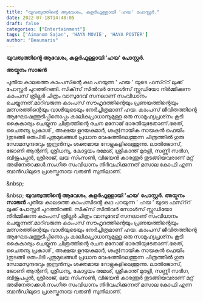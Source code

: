 ```yaml
---
title: "യുവത്വത്തിന്റെ ആവേശം, കളർഫുള്ളായി 'ഹയ' പോസ്റ്റർ."
date: 2022-07-18T14:48:05
draft: false
categories: ["Entertainment"]
tags: ['Aimanom Sajan', 'HAYA MOVIE', 'HAYA POSTER']
author: "Beaumaris"
---
```


<strong>യുവത്വത്തിന്റെ ആവേശം, കളർഫുള്ളായി 'ഹയ' പോസ്റ്റർ.</strong>

<strong>അയ്മനം സാജൻ</strong>

പുതിയ കാലത്തെ കാംപസിന്റെ കഥ പറയുന്ന ' ഹയ ' യുടെ ഫസ്‌റ്‌റ് ലുക്ക് പോസ്റ്റര്‍ പുറത്തിറങ്ങി. സിക്‌സ് സില്‍വര്‍ സോള്‍സ് സ്റ്റുഡിയോ നിര്‍മ്മിക്കുന്ന കാംപസ് ത്രില്ലര്‍ ചിത്രം വാസുദേവ് സനലാണ് സംവിധാനം ചെയ്യുന്നത്.മാറിവരുന്ന കാംപസ് സൗഹൃദത്തിന്റെയും പ്രണയത്തിന്റെയും മത്സരത്തിന്റെയും വാശിയുടെയും നേര്‍ച്ചിത്രമാണ് ഹയ. കാംപസ് ജീവിതത്തിന്റെ ആഘോഷത്തുടിപ്പിനൊപ്പം കാലികപ്രാധാന്യമുള്ള ഒരു സാമൂഹ്യപ്രശ്‌നം കൂടി കൈകാര്യം ചെയ്യുന്ന ചിത്രത്തിന്റെ രചന മനോജ് ഭാരതിയുടേതാണ്.ഭരത്, ചൈതന്യ പ്രകാശ് , അക്ഷയ ഉദയകുമാർ, ശംഭു(നായിക നായകൻ ഫെയിം )തുടങ്ങി ഒരുപിടി പുതുമുഖങ്ങള്‍ പ്രധാന വേഷത്തിലെത്തുന്ന ചിത്രത്തിൽ ഗുരു സോമസുന്ദരവും ഇന്ദ്രന്‍സും ശക്തമായ റോളുകളിലെത്തുന്നു. ലാല്‍ജോസ്, ജോണി ആന്റണി, ശ്രീധന്യ, കോട്ടയം രമേശ്, ശ്രീകാന്ത് മുരളി, സണ്ണി സരിഗ, ബിജുപപ്പന്‍, ശ്രീരാജ്, ലയ സിംസണ്‍, വിജയന്‍ കാരന്തൂര്‍ തുടങ്ങിയവരാണ് മറ്റ് അഭിനേതാക്കള്‍.സംഗീത സംവിധാനം നിർവഹിക്കുന്നത് മസാല കോഫി എന്ന ബാൻഡിലുടെ പ്രശസ്തനായ വരുൺ സുനിലാണ്.

&amp;nbsp;

&amp;nbsp;
**യുവത്വത്തിന്റെ ആവേശം, കളർഫുള്ളായി 'ഹയ' പോസ്റ്റർ.** **അയ്മനം സാജൻ** പുതിയ കാലത്തെ കാംപസിന്റെ കഥ പറയുന്ന ' ഹയ ' യുടെ ഫസ്‌റ്‌റ് ലുക്ക് പോസ്റ്റര്‍ പുറത്തിറങ്ങി. സിക്‌സ് സില്‍വര്‍ സോള്‍സ് സ്റ്റുഡിയോ നിര്‍മ്മിക്കുന്ന കാംപസ് ത്രില്ലര്‍ ചിത്രം വാസുദേവ് സനലാണ് സംവിധാനം ചെയ്യുന്നത്.മാറിവരുന്ന കാംപസ് സൗഹൃദത്തിന്റെയും പ്രണയത്തിന്റെയും മത്സരത്തിന്റെയും വാശിയുടെയും നേര്‍ച്ചിത്രമാണ് ഹയ. കാംപസ് ജീവിതത്തിന്റെ ആഘോഷത്തുടിപ്പിനൊപ്പം കാലികപ്രാധാന്യമുള്ള ഒരു സാമൂഹ്യപ്രശ്‌നം കൂടി കൈകാര്യം ചെയ്യുന്ന ചിത്രത്തിന്റെ രചന മനോജ് ഭാരതിയുടേതാണ്.ഭരത്, ചൈതന്യ പ്രകാശ് , അക്ഷയ ഉദയകുമാർ, ശംഭു(നായിക നായകൻ ഫെയിം )തുടങ്ങി ഒരുപിടി പുതുമുഖങ്ങള്‍ പ്രധാന വേഷത്തിലെത്തുന്ന ചിത്രത്തിൽ ഗുരു സോമസുന്ദരവും ഇന്ദ്രന്‍സും ശക്തമായ റോളുകളിലെത്തുന്നു. ലാല്‍ജോസ്, ജോണി ആന്റണി, ശ്രീധന്യ, കോട്ടയം രമേശ്, ശ്രീകാന്ത് മുരളി, സണ്ണി സരിഗ, ബിജുപപ്പന്‍, ശ്രീരാജ്, ലയ സിംസണ്‍, വിജയന്‍ കാരന്തൂര്‍ തുടങ്ങിയവരാണ് മറ്റ് അഭിനേതാക്കള്‍.സംഗീത സംവിധാനം നിർവഹിക്കുന്നത് മസാല കോഫി എന്ന ബാൻഡിലുടെ പ്രശസ്തനായ വരുൺ സുനിലാണ്. &nbsp; &nbsp;
